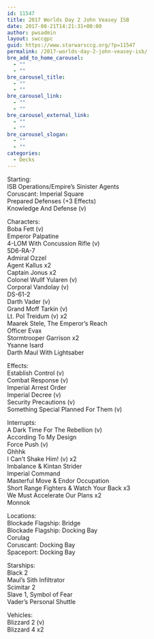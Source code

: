 ```yaml
---
id: 11547
title: 2017 Worlds Day 2 John Veasey ISB
date: 2017-08-21T14:21:31+00:00
author: pwsadmin
layout: swccgpc
guid: https://www.starwarsccg.org/?p=11547
permalink: /2017-worlds-day-2-john-veasey-isb/
bre_add_to_home_carousel:
  - ""
  - ""
bre_carousel_title:
  - ""
  - ""
bre_carousel_link:
  - ""
  - ""
bre_carousel_external_link:
  - ""
  - ""
bre_carousel_slogan:
  - ""
  - ""
categories:
  - Decks
---
```

Starting:  
ISB Operations/Empire’s Sinister Agents  
Coruscant: Imperial Square  
Prepared Defenses (+3 Effects)  
Knowledge And Defense (v)

Characters:  
Boba Fett (v)  
Emperor Palpatine  
4-LOM With Concussion Rifle (v)  
5D6-RA-7  
Admiral Ozzel  
Agent Kallus x2  
Captain Jonus x2  
Colonel Wullf Yularen (v)  
Corporal Vandolay (v)  
DS-61-2  
Darth Vader (v)  
Grand Moff Tarkin (v)  
Lt. Pol Treidum (v) x2  
Maarek Stele, The Emperor’s Reach  
Officer Evax  
Stormtrooper Garrison x2  
Ysanne Isard  
Darth Maul With Lightsaber

Effects:  
Establish Control (v)  
Combat Response (v)  
Imperial Arrest Order  
Imperial Decree (v)  
Security Precautions (v)  
Something Special Planned For Them (v)

Interrupts:  
A Dark Time For The Rebellion (v)  
According To My Design  
Force Push (v)  
Ghhhk  
I Can’t Shake Him! (v) x2  
Imbalance & Kintan Strider  
Imperial Command  
Masterful Move & Endor Occupation  
Short Range Fighters & Watch Your Back x3  
We Must Accelerate Our Plans x2  
Monnok

Locations:  
Blockade Flagship: Bridge  
Blockade Flagship: Docking Bay  
Corulag  
Coruscant: Docking Bay  
Spaceport: Docking Bay

Starships:  
Black 2  
Maul’s Sith Infiltrator  
Scimitar 2  
Slave 1, Symbol of Fear  
Vader’s Personal Shuttle

Vehicles:  
Blizzard 2 (v)  
Blizzard 4 x2